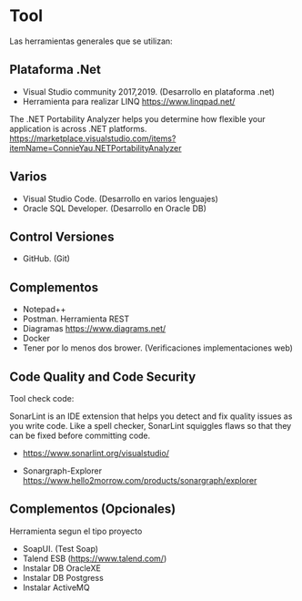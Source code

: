 # Tool  

Las herramientas generales que se utilizan:

## Plataforma .Net

- Visual Studio community 2017,2019. (Desarrollo en plataforma .net)
- Herramienta para realizar LINQ  https://www.linqpad.net/


The .NET Portability Analyzer helps you determine how flexible your application is across .NET platforms.
https://marketplace.visualstudio.com/items?itemName=ConnieYau.NETPortabilityAnalyzer


## Varios

- Visual Studio Code. (Desarrollo en varios lenguajes)
- Oracle SQL Developer. (Desarrollo en Oracle DB)

## Control Versiones
- GitHub. (Git)


## Complementos

- Notepad++
- Postman. Herramienta REST
- Diagramas https://www.diagrams.net/
- Docker
- Tener por lo menos dos brower. (Verificaciones implementaciones web)

## Code Quality and Code Security
 

Tool check code:

SonarLint is an IDE extension that helps you detect and fix quality issues as you write code.
Like a spell checker, SonarLint squiggles flaws so that they can be fixed before committing code.
 
- https://www.sonarlint.org/visualstudio/ 

- Sonargraph-Explorer 
https://www.hello2morrow.com/products/sonargraph/explorer
 
## Complementos (Opcionales)

Herramienta segun el tipo proyecto

- SoapUI. (Test Soap)
- Talend ESB (https://www.talend.com/)
- Instalar DB OracleXE
- Instalar DB Postgress
- Instalar ActiveMQ

 

 
